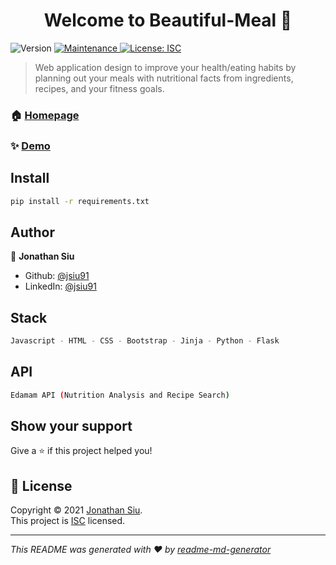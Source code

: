 <h1 align="center">Welcome to Beautiful-Meal 👋</h1>
<p>
  <img alt="Version" src="https://img.shields.io/badge/version-1.0.0-blue.svg?cacheSeconds=2592000" />
  <a href="https://github.com/jsiu91/Beautiful-Meal/graphs/commit-activity" target="_blank">
    <img alt="Maintenance" src="https://img.shields.io/badge/Maintained%3F-yes-green.svg" />
  </a>
  <a href="https://github.com/jsiu91/Beautiful-Meal/blob/master/LICENSE" target="_blank">
    <img alt="License: ISC" src="https://img.shields.io/github/license/jsiu91/Beautiful-Meal" />
  </a>
</p>

> Web application design to improve your health/eating habits by planning out your meals with nutritional facts from ingredients, recipes, and your fitness goals.

### 🏠 [Homepage](https://beautiful-meal.herokuapp.com/)

### ✨ [Demo](https://beautiful-meal.herokuapp.com/)

## Install

```sh
pip install -r requirements.txt
```

## Author

👤 **Jonathan Siu**

* Github: [@jsiu91](https://github.com/jsiu91)
* LinkedIn: [@jsiu91](https://linkedin.com/in/jsiu91)

## Stack

```sh
Javascript - HTML - CSS - Bootstrap - Jinja - Python - Flask  
```

## API

```sh
Edamam API (Nutrition Analysis and Recipe Search)
```

## Show your support

Give a ⭐️ if this project helped you!

## 📝 License

Copyright © 2021 [Jonathan Siu](https://github.com/jsiu91).<br />
This project is [ISC](https://github.com/jsiu91/Beautiful-Meal/blob/master/LICENSE) licensed.

***
_This README was generated with ❤️ by [readme-md-generator](https://github.com/kefranabg/readme-md-generator)_